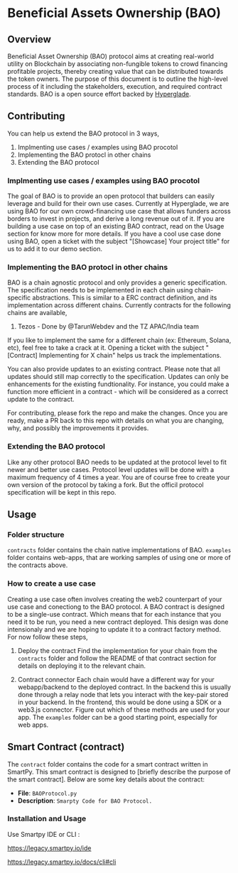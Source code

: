 # Beneficial Assets Ownership (BAO) 

## Overview

Beneficial Asset Ownership (BAO) protocol aims at creating real-world utility on Blockchain by associating non-fungible tokens to crowd financing profitable projects, thereby creating value that can be distributed towards the token owners. The purpose of this document is to outline the high-level process of it including the stakeholders, execution, and required contract standards. BAO is a open source effort backed by [Hyperglade](https://hyperglade.com/product/).

## Contributing

You can help us extend the BAO protocol in 3 ways,
1. Implmenting use cases / examples using BAO procotol
2. Implementing the BAO protocl in other chains
3. Extending the BAO protocol

### Implmenting use cases / examples using BAO procotol

The goal of BAO is to provide an open protocol that builders can easily leverage and build for their own use cases. Currently at Hyperglade, we are using BAO for our own crowd-financing use case that allows funders across borders to invest in projects, and derive a long revenue out of it. If you are building a use case on top of an existing BAO contract, read on the Usage section for know more for more details. If you have a cool use case done using BAO, open a ticket with the subject "[Showcase] Your project title" for us to add it to our demo section.

### Implementing the BAO protocl in other chains

BAO is a chain agnostic protocol and only provides a generic specification. The specification needs to be implemented in each chain using chain-specific abstractions. This is similar to a ERC contract definition, and its implementation across different chains. Currently contracts for the following chains are available,

1. Tezos - Done by @TarunWebdev and the TZ APAC/India team

If you like to implement the same for a different chain (ex: Ethereum, Solana, etc), feel free to take a crack at it. Opening a ticket with the subject "[Contract] Implementing for X chain" helps us track the implementations. 

You can also provide updates to an existing contract. Please note that all updates should still map correctly to the specification. Updates can only be enhancements for the existing fundtionality. For instance, you could make a function more efficient in a contract - which will be considered as a correct update to the contract.

For contributing, please fork the repo and make the changes. Once you are ready, make a PR back to this repo with details on what you are changing, why, and possibly the improvements it provides.

### Extending the BAO protocol

Like any other protocol BAO needs to be updated at the protocol level to fit newer and better use cases. Protocol level updates will be done with a maximum frequency of 4 times a year. You are of course free to create your own version of the protocol by taking a fork. But the officil protocol specification will be kept in this repo.


## Usage

### Folder structure

`contracts` folder contains the chain native implementations of BAO.
`examples` folder contains web-apps, that are working samples of using one or more of the contracts above.

### How to create a use case

Creating a use case often involves creating the web2 counterpart of your use case and conectiong to the BAO protocol. A BAO contract is designed to be a single-use contract. Which means that for each instance that you need it to be run, you need a new contract deployed. This design was done intensionaly and we are hoping to update it to a contract factory method. For now follow these steps,

1. Deploy the contract
Find the implementation for your chain from the `contracts` folder and follow the README of that contract section for details on deploying it to the relevant chain.

2. Contract connector
Each chain would have a different way for your webapp/backend to the deployed contract. In the backend this is usually done through a relay node that lets you interact with the key-pair stored in your backend. In the frontend, this would be done using a SDK or a web3.js connector. Figure out which of these methods are used for your app. The `examples` folder can be a good starting point, especially for web apps.

## Smart Contract (contract)

The `contract` folder contains the code for a smart contract written in SmartPy. This smart contract is designed to [briefly describe the purpose of the smart contract]. Below are some key details about the contract:

- **File**: `BAOProtocol.py`
- **Description**: `Smarpty Code for BAO Protocol.`

### Installation and Usage

Use Smartpy IDE or CLI :

https://legacy.smartpy.io/ide

https://legacy.smartpy.io/docs/cli#cli

